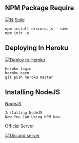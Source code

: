 ## NPM Package Require

[![N|Solid](https://nodei.co/npm/discord.js.png?downloads=true&stars=true)](https://www.npmjs.org/package/discord.js)

```
npm install discord.js --save
npm init -y
```

## Deploying In Heroku

[![Deploy to Heroku](https://www.herokucdn.com/deploy/button.png)](https://heroku.com/deploy)

```
heroku login
heroku open
git push heroku master
```

## Installing NodeJS

[NodeJS](https://www.nodejs.org/en/)
```
Installing NodeJS
Now You Can Using NPM Now
```

Official Server

[![Discord server](https://discordapp.com/api/guilds/499839643974631455/embed.png?style=banner4)](https://discord.gg/JPtnznG)
